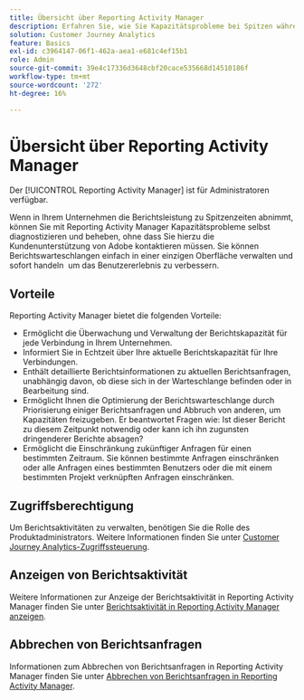 ```yaml
---
title: Übersicht über Reporting Activity Manager
description: Erfahren Sie, wie Sie Kapazitätsprobleme bei Spitzen während der Berichterstellung mit Reporting Activity Manager diagnostizieren und beheben können.
solution: Customer Journey Analytics
feature: Basics
exl-id: c3964147-06f1-462a-aea1-e681c4ef15b1
role: Admin
source-git-commit: 39e4c17336d3648cbf20cace535668d14510186f
workflow-type: tm+mt
source-wordcount: '272'
ht-degree: 16%

---
```


# Übersicht über Reporting Activity Manager

Der [!UICONTROL Reporting Activity Manager] ist für Administratoren verfügbar.

Wenn in Ihrem Unternehmen die Berichtsleistung zu Spitzenzeiten abnimmt, können Sie mit Reporting Activity Manager Kapazitätsprobleme selbst diagnostizieren und beheben, ohne dass Sie hierzu die Kundenunterstützung von Adobe kontaktieren müssen. Sie können Berichtswarteschlangen einfach in einer einzigen Oberfläche verwalten und sofort handeln&#x200B; &#x200B; um das Benutzererlebnis zu verbessern.

## Vorteile

Reporting Activity Manager bietet die folgenden Vorteile:

* Ermöglicht die Überwachung und Verwaltung der Berichtskapazität für jede Verbindung in Ihrem Unternehmen.
* Informiert Sie in Echtzeit über Ihre aktuelle Berichtskapazität für Ihre Verbindungen.
* Enthält detaillierte Berichtsinformationen zu aktuellen Berichtsanfragen, unabhängig davon, ob diese sich in der Warteschlange befinden oder in Bearbeitung sind.
* Ermöglicht Ihnen die Optimierung der Berichtswarteschlange durch Priorisierung einiger Berichtsanfragen und Abbruch von anderen, um Kapazitäten freizugeben. Er beantwortet Fragen wie: Ist dieser Bericht zu diesem Zeitpunkt notwendig oder kann ich ihn zugunsten dringenderer Berichte absagen?
* Ermöglicht die Einschränkung zukünftiger Anfragen für einen bestimmten Zeitraum. Sie können bestimmte Anfragen einschränken oder alle Anfragen eines bestimmten Benutzers oder die mit einem bestimmten Projekt verknüpften Anfragen einschränken.

## Zugriffsberechtigung

<!-- update for CJA -->

Um Berichtsaktivitäten zu verwalten, benötigen Sie die Rolle des Produktadministrators. Weitere Informationen finden Sie unter [Customer Journey Analytics-Zugriffssteuerung](/help/technotes/access-control.md).

## Anzeigen von Berichtsaktivität

Weitere Informationen zur Anzeige der Berichtsaktivität in Reporting Activity Manager finden Sie unter [Berichtsaktivität in Reporting Activity Manager anzeigen](/help/reporting-activity-manager/reporting-activity.md).

## Abbrechen von Berichtsanfragen

Informationen zum Abbrechen von Berichtsanfragen in Reporting Activity Manager finden Sie unter [Abbrechen von Berichtsanfragen in Reporting Activity Manager](/help/reporting-activity-manager/reporting-activity-cancel-requests.md).
